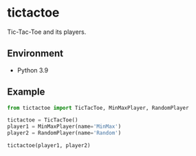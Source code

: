 # tictactoe
Tic-Tac-Toe and its players.

## Environment
- Python 3.9

## Example
```Python
from tictactoe import TicTacToe, MinMaxPlayer, RandomPlayer

tictactoe = TicTacToe()
player1 = MinMaxPlayer(name='MinMax')
player2 = RandomPlayer(name='Random')

tictactoe(player1, player2)
```
